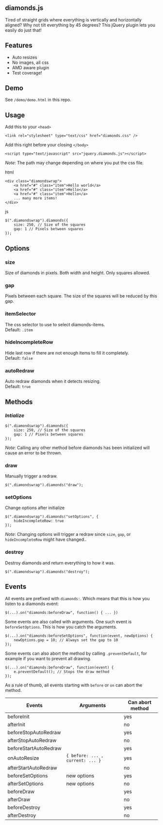 ## diamonds.js

Tired of straight grids where everything is vertically and horizontally aligned? Why not tilt everything by 45 degrees? This jQuery plugin lets you easily do just that!

## Features

- Auto resizes
- No images, all css
- AMD aware plugin
- Test coverage!

## Demo

See `/demo/demo.html` in this repo.

## Usage

Add this to your `<head>`
	
	<link rel="stylesheet" type="text/css" href="diamonds.css" />

Add this right before your closing `</body>`
	
	<script type="text/javascript" src="jquery.diamonds.js"></script>

*Note*: The path may change depending on where you put the css file.

html

	<div class="diamondswrap">
	    <a href="#" class="item">Hello world</a>
	    <a href="#" class="item">Hello</a>
	    <a href="#" class="item">Hello</a>
	    ... many more items!
    </div>

js

	$(".diamondswrap").diamonds({
	    size: 250, // Size of the squares
	    gap: 1 // Pixels between squares
	});

## Options

### size

Size of diamonds in pixels. Both width and height. Only squares allowed.

### gap

Pixels between each square. The size of the squares will be reduced by this gap.

### itemSelector

The css selector to use to select diamonds-items.  
Default: `.item`

### hideIncompleteRow

Hide last row if there are not enough items to fill it completely.  
Default: `false`

### autoRedraw

Auto redraw diamonds when it detects resizing.  
Default: `true`

## Methods

### *Intialize*

	$(".diamondswrap").diamonds({
	    size: 250, // Size of the squares
	    gap: 1 // Pixels between squares
	});

*Note*: Calling any other method before diamonds has been initialized will cause an error to be thrown.

### draw

Manually trigger a redraw. 

	$(".diamondswrap").diamonds("draw");

### setOptions

Change options after initialize

	$(".diamondswrap").diamonds("setOptions", {
	    hideIncompleteRow: true
	});

*Note*: Changing options will trigger a redraw since `size`, `gap`, or `hideIncompleteRow` might have changed..

### destroy

Destroy diamonds and return everything to how it was.

	$(".diamondswrap").diamonds("destroy");

## Events

All events are prefixed with `diamonds:`. Which means that this is how you listen to a diamonds event:
	
	$(...).on("diamonds:beforeDraw", function() { ... })

Some events are also called with arguments. One such event is `beforeSetOptions`. This is how you catch the arguments.

	$(...).on("diamonds:beforeSetOptions", function(event, newOptions) {
		newOptions.gap = 10; // Always set the gap to 10
	});

Some events can also abort the method by calling `.preventDefault`, for example if you want to prevent all drawing.

	$(...).on("diamonds:beforeDraw", function(event) {
		e.preventDefault(); // Stops the draw method
	});

As a rule of thumb, all events starting with `before` or `on` can abort the method.



Events                     | Arguments          | Can abort method
---------------------------|--------------------|-----------------------------
beforeInit                 |                    | yes
afterInit                  |                    | no
beforeStopAutoRedraw       |                    | yes
afterStopAutoRedraw        |                    | no
beforeStartAutoRedraw      |                    | yes
onAutoResize               | `{ before: ... , current: ... }`  | yes
afterStartAutoRedraw       |                    | no
beforeSetOptions           | new options        | yes
afterSetOptions            | new options        | no
beforeDraw                 |                    | yes
afterDraw                  |                    | no
beforeDestroy              |                    | yes
afterDestroy               |                    | no






